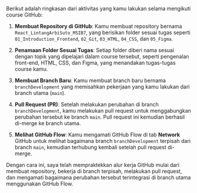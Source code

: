 Berikut adalah ringkasan dari aktivitas yang kamu lakukan selama mengikuti course GitHub:

1. **Membuat Repository di GitHub**: Kamu membuat repository bernama `React_LintangArbiSuto_MSIB7`, yang berisikan folder sesuai tugas seperti `01_Introduction_Frontend`, `02_Git`, `03_HTML`, `04_CSS`, dan `05_Figma`.

2. **Penamaan Folder Sesuai Tugas**: Setiap folder diberi nama sesuai dengan topik yang dipelajari dalam course tersebut, seperti pengenalan front-end, HTML, CSS, dan Figma, yang menandakan tugas-tugas course kamu.

3. **Membuat Branch Baru**: Kamu membuat branch baru bernama `branchDevelopment` yang memisahkan pekerjaan yang kamu lakukan dari branch utama (`main`).

4. **Pull Request (PR)**: Setelah melakukan perubahan di branch `branchDevelopment`, kamu melakukan pull request untuk menggabungkan perubahan tersebut ke branch `main`. Pull request ini kemudian berhasil di-merge ke branch utama.

5. **Melihat GitHub Flow**: Kamu mengamati GitHub Flow di tab **Network** GitHub untuk melihat bagaimana branch `branchDevelopment` terpisah dari branch `main`, kemudian terhubung kembali setelah pull request di-merge.

Dengan cara ini, saya telah mempraktekkan alur kerja GitHub mulai dari membuat repository, bekerja di branch terpisah, melakukan pull request, dan mengamati bagaimana perubahan tersebut terintegrasi di branch utama menggunakan GitHub Flow.